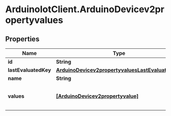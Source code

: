 # ArduinoIotClient.ArduinoDevicev2propertyvalues

## Properties

Name | Type | Description | Notes
------------ | ------------- | ------------- | -------------
**id** | **String** |  | 
**lastEvaluatedKey** | [**ArduinoDevicev2propertyvaluesLastEvaluatedKey**](ArduinoDevicev2propertyvaluesLastEvaluatedKey.md) |  | 
**name** | **String** |  | 
**values** | [**[ArduinoDevicev2propertyvalue]**](ArduinoDevicev2propertyvalue.md) | ArduinoDevicev2propertyvalueCollection is the media type for an array of ArduinoDevicev2propertyvalue (default view) | 


